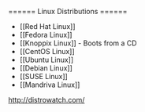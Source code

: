 ====== Linux Distributions ======


  * [[Red Hat Linux]]
  * [[Fedora Linux]]
  * [[Knoppix Linux]] - Boots from a CD
  * [[CentOS Linux]]
  * [[Ubuntu Linux]]
  * [[Debian Linux]]
  * [[SUSE Linux]]
  * [[Mandriva Linux]]

http://distrowatch.com/